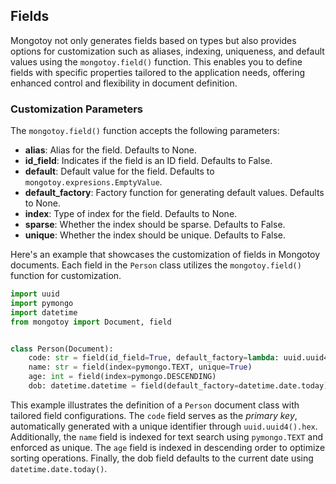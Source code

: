 <style>
    .md-typeset h1{
        display: none;
    }
    .md-sidebar--primary {
        width: 8rem;
    }
</style>

## Fields

Mongotoy not only generates fields based on types but also provides options for customization such as 
aliases, indexing, uniqueness, and default values using the `mongotoy.field()` function. This enables you to define
fields with specific properties tailored to the application needs, offering enhanced control and flexibility
in document definition.


### Customization Parameters

The `mongotoy.field()` function accepts the following parameters:

- **alias**: Alias for the field. Defaults to None.
- **id_field**: Indicates if the field is an ID field. Defaults to False.
- **default**: Default value for the field. Defaults to `mongotoy.expresions.EmptyValue`.
- **default_factory**: Factory function for generating default values. Defaults to None.
- **index**: Type of index for the field. Defaults to None.
- **sparse**: Whether the index should be sparse. Defaults to False.
- **unique**: Whether the index should be unique. Defaults to False.

Here's an example that showcases the customization of fields in Mongotoy documents. 
Each field in the `Person` class utilizes the `mongotoy.field()` function for customization.

````python
import uuid
import pymongo
import datetime
from mongotoy import Document, field


class Person(Document):
    code: str = field(id_field=True, default_factory=lambda: uuid.uuid4().hex)
    name: str = field(index=pymongo.TEXT, unique=True)
    age: int = field(index=pymongo.DESCENDING)
    dob: datetime.datetime = field(default_factory=datetime.date.today)
````

This example illustrates the definition of a `Person` document class with tailored field configurations.
The `code` field serves as the _primary key_, automatically generated with a unique identifier through
`uuid.uuid4().hex`. Additionally, the `name` field is indexed for text search using `pymongo.TEXT` and enforced
as unique. The `age` field is indexed in descending order to optimize sorting operations. Finally, the dob field 
defaults to the current date using `datetime.date.today()`. 
